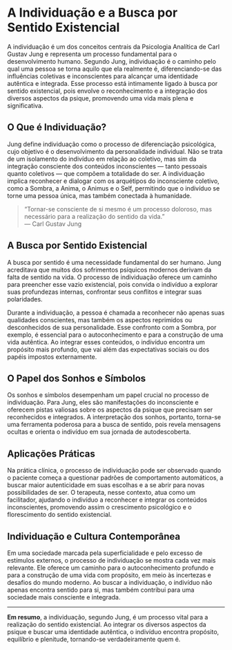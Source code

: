 # A Individuação e a Busca por Sentido Existencial

A individuação é um dos conceitos centrais da Psicologia Analítica de Carl Gustav Jung e representa um processo fundamental para o desenvolvimento humano. Segundo Jung, individuação é o caminho pelo qual uma pessoa se torna aquilo que ela realmente é, diferenciando-se das influências coletivas e inconscientes para alcançar uma identidade autêntica e integrada. Esse processo está intimamente ligado à busca por sentido existencial, pois envolve o reconhecimento e a integração dos diversos aspectos da psique, promovendo uma vida mais plena e significativa.

## O Que é Individuação?

Jung define individuação como o processo de diferenciação psicológica, cujo objetivo é o desenvolvimento da personalidade individual. Não se trata de um isolamento do indivíduo em relação ao coletivo, mas sim da integração consciente dos conteúdos inconscientes — tanto pessoais quanto coletivos — que compõem a totalidade do ser. A individuação implica reconhecer e dialogar com os arquétipos do inconsciente coletivo, como a Sombra, a Anima, o Animus e o Self, permitindo que o indivíduo se torne uma pessoa única, mas também conectada à humanidade.

> “Tornar-se consciente de si mesmo é um processo doloroso, mas necessário para a realização do sentido da vida.”  
> — Carl Gustav Jung

## A Busca por Sentido Existencial

A busca por sentido é uma necessidade fundamental do ser humano. Jung acreditava que muitos dos sofrimentos psíquicos modernos derivam da falta de sentido na vida. O processo de individuação oferece um caminho para preencher esse vazio existencial, pois convida o indivíduo a explorar suas profundezas internas, confrontar seus conflitos e integrar suas polaridades.

Durante a individuação, a pessoa é chamada a reconhecer não apenas suas qualidades conscientes, mas também os aspectos reprimidos ou desconhecidos de sua personalidade. Esse confronto com a Sombra, por exemplo, é essencial para o autoconhecimento e para a construção de uma vida autêntica. Ao integrar esses conteúdos, o indivíduo encontra um propósito mais profundo, que vai além das expectativas sociais ou dos papéis impostos externamente.

## O Papel dos Sonhos e Símbolos

Os sonhos e símbolos desempenham um papel crucial no processo de individuação. Para Jung, eles são manifestações do inconsciente e oferecem pistas valiosas sobre os aspectos da psique que precisam ser reconhecidos e integrados. A interpretação dos sonhos, portanto, torna-se uma ferramenta poderosa para a busca de sentido, pois revela mensagens ocultas e orienta o indivíduo em sua jornada de autodescoberta.

## Aplicações Práticas

Na prática clínica, o processo de individuação pode ser observado quando o paciente começa a questionar padrões de comportamento automáticos, a buscar maior autenticidade em suas escolhas e a se abrir para novas possibilidades de ser. O terapeuta, nesse contexto, atua como um facilitador, ajudando o indivíduo a reconhecer e integrar os conteúdos inconscientes, promovendo assim o crescimento psicológico e o florescimento do sentido existencial.

## Individuação e Cultura Contemporânea

Em uma sociedade marcada pela superficialidade e pelo excesso de estímulos externos, o processo de individuação se mostra cada vez mais relevante. Ele oferece um caminho para o autoconhecimento profundo e para a construção de uma vida com propósito, em meio às incertezas e desafios do mundo moderno. Ao buscar a individuação, o indivíduo não apenas encontra sentido para si, mas também contribui para uma sociedade mais consciente e integrada.

---

**Em resumo**, a individuação, segundo Jung, é um processo vital para a realização do sentido existencial. Ao integrar os diversos aspectos da psique e buscar uma identidade autêntica, o indivíduo encontra propósito, equilíbrio e plenitude, tornando-se verdadeiramente quem é.